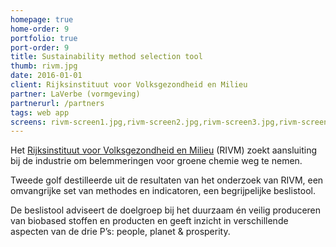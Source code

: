 ```yaml
---
homepage: true
home-order: 9
portfolio: true
port-order: 9
title: Sustainability method selection tool
thumb: rivm.jpg
date: 2016-01-01
client: Rijksinstituut voor Volksgezondheid en Milieu
partner: LaVerbe (vormgeving)
partnerurl: /partners
tags: web app
screens: rivm-screen1.jpg,rivm-screen2.jpg,rivm-screen3.jpg,rivm-screen4.jpg
---
```

Het [Rijksinstituut voor Volksgezondheid en Milieu](http://www.rivm.nl/) (RIVM) zoekt aansluiting bij de industrie om belemmeringen voor groene chemie weg te nemen.

Tweede golf destilleerde uit de resultaten van het onderzoek van RIVM, een omvangrijke set van methodes en indicatoren, een begrijpelijke beslistool.

De beslistool adviseert de doelgroep bij het duurzaam én veilig produceren van biobased stoffen en producten en geeft inzicht in verschillende aspecten van de drie P’s: people, planet & prosperity.
